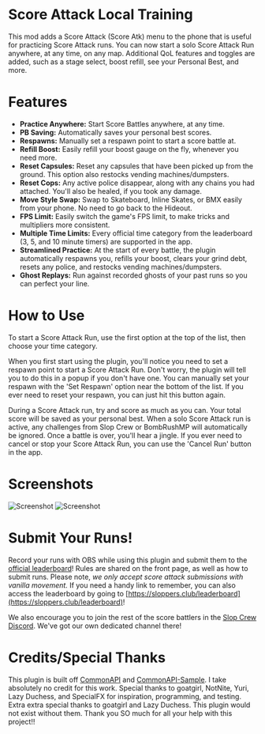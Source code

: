 # Score Attack Local Training

This mod adds a Score Attack (Score Atk) menu to the phone that is useful for practicing Score Attack runs. You can now start a solo Score Attack Run anywhere, at any time, on any map. Additional QoL features and toggles are added, such as a stage select, boost refill, see your Personal Best, and more.

# Features
- **Practice Anywhere:** Start Score Battles anywhere, at any time.
- **PB Saving:** Automatically saves your personal best scores.
- **Respawns:** Manually set a respawn point to start a score battle at.
- **Refill Boost:** Easily refill your boost gauge on the fly, whenever you need more.
- **Reset Capsules:** Reset any capsules that have been picked up from the ground. This option also restocks vending machines/dumpsters.
- **Reset Cops:** Any active police disappear, along with any chains you had attached. You'll also be healed, if you took any damage.
- **Move Style Swap:** Swap to Skateboard, Inline Skates, or BMX easily from your phone. No need to go back to the Hideout.
- **FPS Limit:** Easily switch the game's FPS limit, to make tricks and multipliers more consistent.
- **Multiple Time Limits:** Every official time category from the leaderboard (3, 5, and 10 minute timers) are supported in the app.
- **Streamlined Practice:** At the start of every battle, the plugin automatically respawns you, refills your boost, clears your grind debt, resets any police, and restocks vending machines/dumpsters.
- **Ghost Replays:** Run against recorded ghosts of your past runs so you can perfect your line.

# How to Use

To start a Score Attack Run, use the first option at the top of the list, then choose your time category.

When you first start using the plugin, you'll notice you need to set a respawn point to start a Score Attack Run. Don't worry, the plugin will tell you to do this in a popup if you don't have one. You can manually set your respawn with the 'Set Respawn' option near the bottom of the list. If you ever need to reset your respawn, you can just hit this button again.

During a Score Attack run, try and score as much as you can. Your total score will be saved as your personal best. When a solo Score Attack run is active, any challenges from Slop Crew or BombRushMP will automatically be ignored. Once a battle is over, you'll hear a jingle. If you ever need to cancel or stop your Score Attack Run, you can use the 'Cancel Run' button in the app.

# Screenshots
![Screenshot](https://i.imgur.com/iFrl532.jpeg)
![Screenshot](https://i.imgur.com/iker8m1.jpeg)

# Submit Your Runs!

Record your runs with OBS while using this plugin and submit them to the [official leaderboard](https://docs.google.com/spreadsheets/d/e/2PACX-1vQPLU_jkIHBLmvsMqjotXKyeUZ2veHfseqzD_aMRI29b6Mb92c0o5l8WUdDPCp1s4xVwyLwgYHBiYa7/pubhtml)!
Rules are shared on the front page, as well as how to submit runs. Please note, *we only accept score attack submissions with vanilla movement.* If you need a handy link to remember, you can also access the leaderboard by going to [https://sloppers.club/leaderboard](https://sloppers.club/leaderboard)!

We also encourage you to join the rest of the score battlers in the [Slop Crew Discord](https://discord.gg/a2nVaZGGNz). We've got our own dedicated channel there!

# Credits/Special Thanks

This plugin is built off [CommonAPI](https://github.com/LazyDuchess/BRC-CommonAPI) and [CommonAPI-Sample](https://github.com/LazyDuchess/BRC-CommonAPI-Sample). I take absolutely no credit for this work. Special thanks to goatgirl, NotNite, Yuri, Lazy Duchess, and SpecialFX for inspiration, programming, and testing. Extra extra special thanks to goatgirl and Lazy Duchess. This plugin would not exist without them. Thank you SO much for all your help with this project!!
